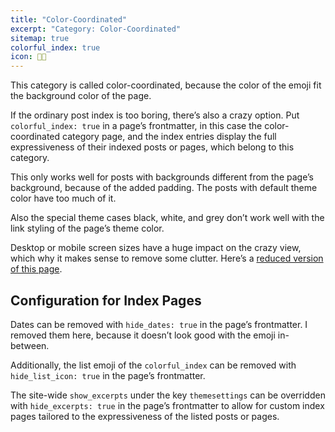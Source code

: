 ```yaml
---
title: "Color-Coordinated"
excerpt: "Category: Color-Coordinated"
sitemap: true
colorful_index: true
icon: 🏳️‍🌈
---
```

This category is called color-coordinated, because the color of the emoji fit the background color of the page.

If the ordinary post index is too boring, there’s also a crazy option. Put `colorful_index: true` in a page’s frontmatter, in this case the color-coordinated category page, and the index entries display the full expressiveness of their indexed posts or pages, which belong to this category.

This only works well for posts with backgrounds different from the page’s background, because of the added padding. The posts with default theme color have too much of it.

Also the special theme cases black, white, and grey don’t work well with the link styling of the page’s theme color.

Desktop or mobile screen sizes have a huge impact on the crazy view, which why it makes sense to remove some clutter. Here’s a [reduced version of this page](/category/the-important-bits).

## Configuration for Index Pages

Dates can be removed with `hide_dates: true` in the page’s frontmatter. I removed them here, because it doesn’t look good with the emoji in-between.

Additionally, the list emoji of the `colorful_index` can be removed with `hide_list_icon: true` in the page’s frontmatter.

The site-wide `show_excerpts` under the key `themesettings` can be overridden with `hide_excerpts: true` in the page’s frontmatter to allow for custom index pages tailored to the expressiveness of the listed posts or pages.

